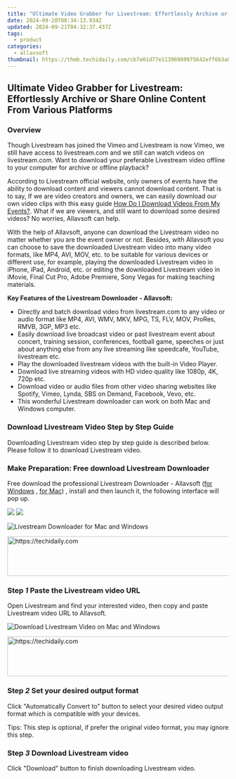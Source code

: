 ```yaml
---
title: "Ultimate Video Grabber for Livestream: Effortlessly Archive or Share Online Content From Various Platforms"
date: 2024-09-20T08:34:13.934Z
updated: 2024-09-21T04:32:37.437Z
tags:
  - product
categories:
  - allavsoft
thumbnail: https://thmb.techidaily.com/cb7e01d77e11396989975642eff6b3a0f5621896796311364cd34b031c122e69.jpg
---
```


## Ultimate Video Grabber for Livestream: Effortlessly Archive or Share Online Content From Various Platforms

### Overview

Though Livestream has joined the Vimeo and Livestream is now Vimeo, we still have access to livestream.com and we still can watch videos on livestream.com. Want to download your preferable Livestream video offline to your computer for archive or offline playback? 

According to Livestream official website, only owners of events have the ability to download content and viewers cannot download content. That is to say, If we are video creators and owners, we can easily download our own video clips with this easy guide [How Do I Download Videos From My Events?](https://help.livestream.com/hc/en-us/articles/360002069327-How-Do-I-Download-Videos-From-My-Events-). What if we are viewers, and still want to download some desired videos? No worries, Allavsoft can help.

With the help of Allavsoft, anyone can download the Livestream video no matter whether you are the event owner or not. Besides, with Allavsoft you can choose to save the downloaded Livestream video into many video formats, like MP4, AVI, MOV, etc. to be suitable for various devices or different use, for example, playing the downloaded Livestream video in iPhone, iPad, Android, etc. or editing the downloaded Livestream video in iMovie, Final Cut Pro, Adobe Premiere, Sony Vegas for making teaching materials.

**Key Features of the Livestream Downloader - Allavsoft:**

* Directly and batch download video from livestream.com to any video or audio format like MP4, AVI, WMV, MKV, MPG, TS, FLV, MOV, ProRes, RMVB, 3GP, MP3 etc.
* Easily download live broadcast video or past livestream event about concert, training session, conferences, football game, speeches or just about anything else from any live streaming like speedcafe, YouTube, livestream etc.
* Play the downloaded livestream videos with the built-in Video Player.
* Download live streaming videos with HD video quality like 1080p, 4K, 720p etc.
* Download video or audio files from other video sharing websites like Spotify, Vimeo, Lynda, SBS on Demand, Facebook, Vevo, etc.
* This wonderful Livestream downloader can work on both Mac and Windows computer.

### Download Livestream Video Step by Step Guide

Downloading Livestream video step by step guide is described below. Please follow it to download Livestream video.

### Make Preparation: Free download Livestream Downloader

Free download the professional Livestream Downloader - Allavsoft ([for Windows](https://tools.techidaily.com/allavsoft/products/) , [for Mac](https://tools.techidaily.com/allavsoft/products/)) , install and then launch it, the following interface will pop up.

[![](https://www.allavsoft.com/how-to/../images/how-to/free-download-win.jpg)](https://tools.techidaily.com/allavsoft/products/) [![](https://www.allavsoft.com/how-to/../images/how-to/free-download-mac.jpg)](https://tools.techidaily.com/allavsoft/products/)

![Livestream Downloader for Mac and Windows](https://www.allavsoft.com/how-to/../images/allavsoft/screen-shot-600.jpg)

<!-- affiliate ads begin -->
<a href="https://aligracehair.sjv.io/c/5597632/1884002/19272" target="_top" id="1884002">
  <img src="//a.impactradius-go.com/display-ad/19272-1884002" border="0" alt="https://techidaily.com" width="728" height="90"/>
</a>
<img height="0" width="0" src="https://aligracehair.sjv.io/i/5597632/1884002/19272" style="position:absolute;visibility:hidden;" border="0" />
<!-- affiliate ads end -->

### Step _1_ Paste the Livestream video URL

Open Livestream and find your interested video, then copy and paste Livestream video URL to Allavsoft.

![Download Livestream Video on Mac and Windows](https://www.allavsoft.com/how-to/../images/how-to/download-livestream-video/download-livestream-video.jpg)

<!-- affiliate ads begin -->
<a href="https://versadesk.pxf.io/c/5597632/1815678/21290" target="_top" id="1815678">
  <img src="//a.impactradius-go.com/display-ad/21290-1815678" border="0" alt="https://techidaily.com" width="728" height="90"/>
</a>
<img height="0" width="0" src="https://versadesk.pxf.io/i/5597632/1815678/21290" style="position:absolute;visibility:hidden;" border="0" />
<!-- affiliate ads end -->

### Step _2_ Set your desired output format

Click "Automatically Convert to" button to select your desired video output format which is compatible with your devices.

Tips: This step is optional, if prefer the original video format, you may ignore this step.

### Step _3_ Download Livestream video

Click "Download" button to finish downloading Livestream video.

<ins class="adsbygoogle"
     style="display:block"
     data-ad-format="autorelaxed"
     data-ad-client="ca-pub-7571918770474297"
     data-ad-slot="1223367746"></ins>

<ins class="adsbygoogle"
     style="display:block"
     data-ad-client="ca-pub-7571918770474297"
     data-ad-slot="8358498916"
     data-ad-format="auto"
     data-full-width-responsive="true"></ins>



